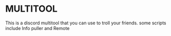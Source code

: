 # MULTITOOL
This is a discord multitool that you can use to troll your friends. some scripts include Info puller and Remote

